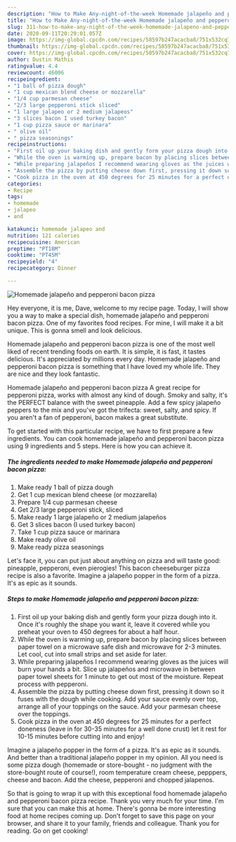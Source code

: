 ```yaml
---
description: "How to Make Any-night-of-the-week Homemade jalapeño and pepperoni bacon pizza"
title: "How to Make Any-night-of-the-week Homemade jalapeño and pepperoni bacon pizza"
slug: 311-how-to-make-any-night-of-the-week-homemade-jalapeno-and-pepperoni-bacon-pizza
date: 2020-09-11T20:29:01.057Z
image: https://img-global.cpcdn.com/recipes/58597b247acacba8/751x532cq70/homemade-jalapeno-and-pepperoni-bacon-pizza-recipe-main-photo.jpg
thumbnail: https://img-global.cpcdn.com/recipes/58597b247acacba8/751x532cq70/homemade-jalapeno-and-pepperoni-bacon-pizza-recipe-main-photo.jpg
cover: https://img-global.cpcdn.com/recipes/58597b247acacba8/751x532cq70/homemade-jalapeno-and-pepperoni-bacon-pizza-recipe-main-photo.jpg
author: Dustin Mathis
ratingvalue: 4.4
reviewcount: 46006
recipeingredient:
- "1 ball of pizza dough"
- "1 cup mexican blend cheese or mozzarella"
- "1/4 cup parmesan cheese"
- "2/3 large pepperoni stick sliced"
- "1 large jalapeo or 2 medium jalapeos"
- "3 slices bacon I used turkey bacon"
- "1 cup pizza sauce or marinara"
- " olive oil"
- " pizza seasonings"
recipeinstructions:
- "First oil up your baking dish and gently form your pizza dough into it. Once it&#39;s roughly the shape you want it, leave it covered while you preheat your oven to 450 degrees for about a half hour."
- "While the oven is warming up, prepare bacon by placing slices between paper towel on a microwave safe dish and microwave for 2-3 minutes. Let cool, cut into small strips and set aside for later."
- "While preparing jalapeños I recommend wearing gloves as the juices will burn your hands a bit. Slice up jalapeños and microwave in between paper towel sheets for 1 minute to get out most of the moisture. Repeat process with pepperoni."
- "Assemble the pizza by putting cheese down first, pressing it down so it fuses with the dough while cooking. Add your sauce evenly over top, arrange all of your toppings on the sauce. Add your parmesan cheese over the toppings."
- "Cook pizza in the oven at 450 degrees for 25 minutes for a perfect doneness (leave in for 30-35 minutes for a well done crust) let it rest for 10-15 minutes before cutting into and enjoy!"
categories:
- Recipe
tags:
- homemade
- jalapeo
- and

katakunci: homemade jalapeo and 
nutrition: 121 calories
recipecuisine: American
preptime: "PT18M"
cooktime: "PT45M"
recipeyield: "4"
recipecategory: Dinner

---
```



![Homemade jalapeño and pepperoni bacon pizza](https://img-global.cpcdn.com/recipes/58597b247acacba8/751x532cq70/homemade-jalapeno-and-pepperoni-bacon-pizza-recipe-main-photo.jpg)

Hey everyone, it is me, Dave, welcome to my recipe page. Today, I will show you a way to make a special dish, homemade jalapeño and pepperoni bacon pizza. One of my favorites food recipes. For mine, I will make it a bit unique. This is gonna smell and look delicious.

Homemade jalapeño and pepperoni bacon pizza is one of the most well liked of recent trending foods on earth. It is simple, it is fast, it tastes delicious. It's appreciated by millions every day. Homemade jalapeño and pepperoni bacon pizza is something that I have loved my whole life. They are nice and they look fantastic.

Homemade jalapeño and pepperoni bacon pizza A great recipe for pepperoni pizza, works with almost any kind of dough. Smoky and salty, it&#39;s the PERFECT balance with the sweet pineapple. Add a few spicy jalapeño peppers to the mix and you&#39;ve got the trifecta: sweet, salty, and spicy. If you aren&#39;t a fan of pepperoni, bacon makes a great substitute.


To get started with this particular recipe, we have to first prepare a few ingredients. You can cook homemade jalapeño and pepperoni bacon pizza using 9 ingredients and 5 steps. Here is how you can achieve it.

<!--inarticleads1-->

##### The ingredients needed to make Homemade jalapeño and pepperoni bacon pizza:

1. Make ready 1 ball of pizza dough
1. Get 1 cup mexican blend cheese (or mozzarella)
1. Prepare 1/4 cup parmesan cheese
1. Get 2/3 large pepperoni stick, sliced
1. Make ready 1 large jalapeño or 2 medium jalapeños
1. Get 3 slices bacon (I used turkey bacon)
1. Take 1 cup pizza sauce or marinara
1. Make ready  olive oil
1. Make ready  pizza seasonings


Let&#39;s face it, you can put just about anything on pizza and will taste good: pineapple, pepperoni, even pierogies! This bacon cheeseburger pizza recipe is also a favorite. Imagine a jalapeño popper in the form of a pizza. It&#39;s as epic as it sounds. 

<!--inarticleads2-->

##### Steps to make Homemade jalapeño and pepperoni bacon pizza:

1. First oil up your baking dish and gently form your pizza dough into it. Once it&#39;s roughly the shape you want it, leave it covered while you preheat your oven to 450 degrees for about a half hour.
1. While the oven is warming up, prepare bacon by placing slices between paper towel on a microwave safe dish and microwave for 2-3 minutes. Let cool, cut into small strips and set aside for later.
1. While preparing jalapeños I recommend wearing gloves as the juices will burn your hands a bit. Slice up jalapeños and microwave in between paper towel sheets for 1 minute to get out most of the moisture. Repeat process with pepperoni.
1. Assemble the pizza by putting cheese down first, pressing it down so it fuses with the dough while cooking. Add your sauce evenly over top, arrange all of your toppings on the sauce. Add your parmesan cheese over the toppings.
1. Cook pizza in the oven at 450 degrees for 25 minutes for a perfect doneness (leave in for 30-35 minutes for a well done crust) let it rest for 10-15 minutes before cutting into and enjoy!


Imagine a jalapeño popper in the form of a pizza. It&#39;s as epic as it sounds. And better than a traditional jalapeño popper in my opinion. All you need is some pizza dough (homemade or store-bought - no judgment with the store-bought route of course!), room temperature cream cheese, pepppers, cheese and bacon. Add the cheese, pepperoni and chopped jalapenos. 

So that is going to wrap it up with this exceptional food homemade jalapeño and pepperoni bacon pizza recipe. Thank you very much for your time. I'm sure that you can make this at home. There's gonna be more interesting food at home recipes coming up. Don't forget to save this page on your browser, and share it to your family, friends and colleague. Thank you for reading. Go on get cooking!

